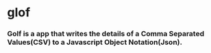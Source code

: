 # glof
### Golf is a app that writes the details of a Comma Separated Values(CSV) to a Javascript Object Notation(Json).
